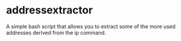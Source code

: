 # addressextractor
A simple bash script that allows you to extract some of the more used addresses derived from the ip command.
